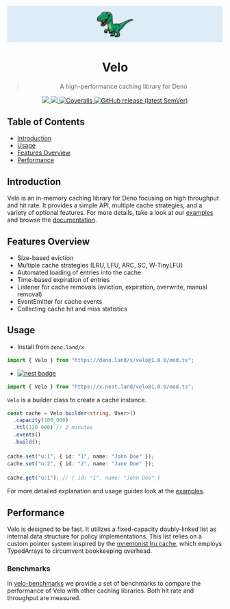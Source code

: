 <p align="center">
<img src="https://raw.githubusercontent.com/velo-org/velo/master/media/velo-banner.svg">

<h1 align="center">Velo</h1>
<blockquote align="center">A high-performance caching library for Deno</blockquote>
</p>
<p align="center">
  <a href="https://deno.land/x/velo/mod.ts">
    <img src="https://img.shields.io/badge/%20-docs-%23329e65?style=for-the-badge&logo=deno">
  </a>
  <a href="https://github.com/velo-org/velo/actions?query=workflow%3Atests">
    <img src="https://img.shields.io/badge/CI-passing-%23329e65?style=for-the-badge&logo=github">
  </a>
  <a href='https://coveralls.io/github/velo-org/velo?branch=master'>
    <img alt="Coveralls" src="https://img.shields.io/coveralls/github/velo-org/velo?color=%23329e65&style=for-the-badge">
  </a>
  <a href="https://github.com/velo-org/velo/releases">
    <img alt="GitHub release (latest SemVer)" src="https://img.shields.io/github/v/release/velo-org/velo?color=%23329e65&label=version&style=for-the-badge">
  </a>
</p>

## Table of Contents

- [Introduction](#introduction)
- [Usage](#usage)
- [Features Overview](#features-overview)
- [Performance](#performance)

## Introduction

Velo is an in-memory caching library for Deno focusing on high throughput and hit rate. It provides a simple API, multiple cache strategies, and a variety of optional features. For more details, take a look at our [examples](./examples/) and browse the [documentation](https://doc.deno.land/https/deno.land/x/velo@0.1.6/mod.ts).

## Features Overview
- Size-based eviction
- Multiple cache strategies (LRU, LFU, ARC, SC, W-TinyLFU)
- Automated loading of entries into the cache 
- Time-based expiration of entries
- Listener for cache removals (eviction, expiration, overwrite, manual removal)
- EventEmitter for cache events
- Collecting cache hit and miss statistics


## Usage

- Install from `deno.land/x`

```ts
import { Velo } from "https://deno.land/x/velo@1.0.0/mod.ts";
```
- [![nest badge](https://nest.land/badge.svg)](https://nest.land/package/velo)

```ts
import { Velo } from "https://x.nest.land/velo@1.0.0/mod.ts";
```

`Velo` is a builder class to create a cache instance.

```ts
const cache = Velo.builder<string, User>()
  .capacity(100_000)
  .ttl(120_000) // 2 minutes
  .events()
  .build();

cache.set("u:1", { id: "1", name: "John Doe" });
cache.set("u:2", { id: "2", name: "Jane Doe" });

cache.get("u:1"); // { id: "1", name: "John Doe" }
```

For more detailed explanation and usage guides look at the [examples](./examples/).

## Performance

Velo is designed to be fast. It utilizes a fixed-capacity doubly-linked list as internal data structure for policy implementations. This list relies on a custom pointer system inspired by the [mnemonist lru cache](https://github.com/Yomguithereal/mnemonist/blob/master/lru-cache.js), which employs TypedArrays to circumvent bookkeeping overhead.

### Benchmarks

In [velo-benchmarks](https://github.com/velo-org/velo-benchmarks) we provide a set of benchmarks to compare the performance of Velo with other caching libraries. Both hit rate and throughput are measured.
